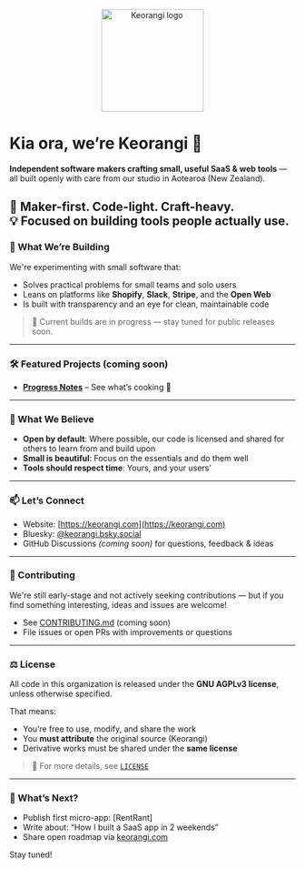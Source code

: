 <p align="center">
  <img src="https://keorangi.com/images/keorangi-logo-color.svg" width="180" alt="Keorangi logo" />
</p>

# Kia ora, we’re Keorangi 👋

**Independent software makers crafting small, useful SaaS & web tools** — all built openly with care from our studio in Aotearoa (New Zealand).

🌱 Maker-first. Code-light. Craft-heavy.  
💡 Focused on building tools people actually use.
---

### 🚀 What We’re Building

We're experimenting with small software that:
- Solves practical problems for small teams and solo users
- Leans on platforms like **Shopify**, **Slack**, **Stripe**, and the **Open Web**
- Is built with transparency and an eye for clean, maintainable code

> 🧪 Current builds are in progress — stay tuned for public releases soon.

---

### 🛠️ Featured Projects (coming soon)

- **[Progress Notes](https://keorangi.com)** – See what’s cooking 🔧

---

### 💬 What We Believe

- **Open by default**: Where possible, our code is licensed and shared for others to learn from and build upon
- **Small is beautiful**: Focus on the essentials and do them well
- **Tools should respect time**: Yours, and your users’

---

### 📫 Let’s Connect

- Website: [https://keorangi.com](https://keorangi.com)
- Bluesky: [@keorangi.bsky.social](https://bsky.app/profile/keorangi.bsky.social)
- GitHub Discussions *(coming soon)* for questions, feedback & ideas

---

### 🤝 Contributing

We're still early-stage and not actively seeking contributions — but if you find something interesting, ideas and issues are welcome!

- See [CONTRIBUTING.md](https://github.com/keorangi/.github/blob/main/CONTRIBUTING.md) (coming soon)
- File issues or open PRs with improvements or questions

---

### ⚖️ License

All code in this organization is released under the **GNU AGPLv3 license**, unless otherwise specified.

That means:
- You’re free to use, modify, and share the work
- You **must attribute** the original source (Keorangi)
- Derivative works must be shared under the **same license**

> 📜 For more details, see [`LICENSE`](https://github.com/keorangi/.github/blob/main/LICENSE)

---

### 🔭 What’s Next?

- Publish first micro-app: [RentRant]
- Write about: “How I built a SaaS app in 2 weekends”
- Share open roadmap via [keorangi.com](https://keorangi.com)

Stay tuned!
